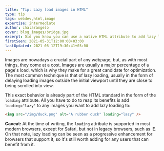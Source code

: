 ```yaml
---
title: "Tip: Lazy load images in HTML"
type: tip
tags: webdev,html,image
expertise: intermediate
author: chalarangelo
cover: blog_images/bridge.jpg
excerpt: Did you know you can use a native HTML attribute to add lazy load to images? Learn all you need to know with this quick tip.
firstSeen: 2021-05-31T12:00:00+03:00
lastUpdated: 2021-06-12T19:30:41+03:00
---
```


Images are nowadays a crucial part of any webpage, but, as with most things, they come at a cost. Images are usually a major percentage of a page's load, which is why they make for a great candidate for optimization. The most common technique is that of lazy loading, usually in the form of delaying loading images outside the initial viewport until they are close to being scrolled into view.

This exact behavior is already part of the HTML standard in the form of the `loading` attribute. All you have to do to reap its benefits is add `loading="lazy"` to any images you want to add lazy loading to:

```html
<img src="/img/duck.png" alt="A rubber duck" loading="lazy" />
```

**Caveat:** At the time of writing, the `loading` attribute is supported in most modern browsers, except for Safari, but not in legacy browsers, such as IE. On that note, lazy loading can be seen as a progressive enhancement for browsers that support it, so it's still worth adding for any users that can benefit from it.
